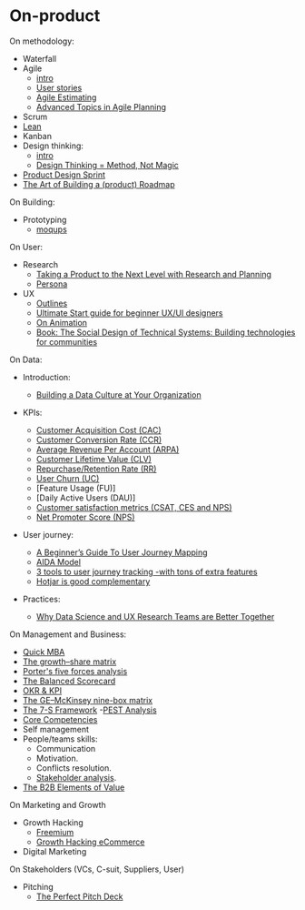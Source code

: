 # On-product
 
On methodology:
- Waterfall
- Agile
    - [intro]()
    - [User stories](https://www.youtube.com/watch?v=6q5-cVeNjCE&t=11s)
    - [Agile Estimating](https://www.youtube.com/watch?v=37zfyncCpkA)
    - [Advanced Topics in Agile Planning](https://www.youtube.com/watch?v=D2r2KryYAaY)
- Scrum
- [Lean](http://theleanstartup.com/principles)
- Kanban
- Design thinking:
    - [intro]()
    - [Design Thinking = Method, Not Magic](https://www.youtube.com/watch?v=vSuK2C89yjA)
- [Product Design Sprint](https://github.com/thoughtbot/design-sprint)
- [The Art of Building a (product) Roadmap](https://www.youtube.com/watch?v=rLXcdzBQslM)

On Building:
- Prototyping
    - [moqups](https://moqups.com/)

On User:
- Research
    - [Taking a Product to the Next Level with Research and Planning](https://medium.com/@t0ri/taking-a-product-to-the-next-level-with-research-and-planning-270dd53fcfab)
    - [Persona](https://optinmonster.com/how-to-create-a-concrete-buyer-persona-with-templates-examples/)
- UX
    - [Outlines](https://lawsofux.com/)
    - [Ultimate Start guide for beginner UX/UI designers](https://uxdesign.cc/ultimate-start-guide-for-beginner-ux-ui-designer-b848be089589)
    - [On Animation](https://uxplanet.org/animation-that-matters-adding-value-to-your-interface-65496fe4c182)
    - [Book: The Social Design of Technical Systems: Building technologies for communities](https://www.interaction-design.org/literature/book/the-social-design-of-technical-systems-building-technologies-for-communities-2nd-edition)

On Data:
  - Introduction:  
      - [Building a Data Culture at Your Organization](https://www.slideshare.net/LucianoPesci1/dawn-of-the-data-age-building-a-data-culture-at-your-organization)
  - KPIs:
    - [Customer Acquisition Cost (CAC)](https://neilpatel.com/blog/customer-acquisition-cost/)
    - [Customer Conversion Rate (CCR)](https://www.bigcommerce.com/blog/easy-way-to-measure-product-conversion-rate/)
    - [Average Revenue Per Account (ARPA)](https://saasmetrics.co/average-revenue-per-account/)
    - [Customer Lifetime Value (CLV)](https://en.wikipedia.org/wiki/Customer_lifetime_value)
    - [Repurchase/Retention Rate (RR)](https://medium.com/@matsutton/repurchase-rate-the-most-overlooked-ecommerce-kpi-337bccde184b)
    - [User Churn (UC)](https://clevertap.com/blog/churn-rate-mobile-app/)
    - [Feature Usage (FU)]
    - [Daily Active Users (DAU)]
    - [Customer satisfaction metrics (CSAT, CES and NPS)](https://www.checkmarket.com/blog/csat-ces-nps-compared/)
    - [Net Promoter Score (NPS)](https://www.forbes.com/sites/shephyken/2016/12/03/how-effective-is-net-promoter-score-nps/#6d8a207823e4)
    
    
  - User journey:
    - [A Beginner’s Guide To User Journey Mapping](https://uxplanet.org/a-beginners-guide-to-user-journey-mapping-bd914f4c517c)
    - [AIDA Model](https://www.feedough.com/aida-model-explanation-examples-variants/)
    - [3 tools to user journey tracking -with tons of extra features](http://marketlytics.com/blog/mixpanel-vs-kissmetrics-vs-amplitude)
    - [Hotjar is good complementary](https://www.hotjar.com/)
  - Practices:
    - [Why Data Science and UX Research Teams are Better Together](https://vimeo.com/226958716)



On Management and Business:
- [Quick MBA](http://www.quickmba.com/)
- [The growth–share matrix](https://www.bcg.com/documents/file13904.pdf)
- [Porter's five forces analysis](https://en.wikipedia.org/wiki/Porter%27s_five_forces_analysis)
- [The Balanced Scorecard](https://hbr.org/video/3633937148001/the-explainer-the-balanced-scorecard)
- [OKR & KPI](https://www.perdoo.com/blog/okr-vs-kpi/)
- [The GE–McKinsey nine-box matrix](https://www.mckinsey.com/business-functions/strategy-and-corporate-finance/our-insights/enduring-ideas-the-ge-and-mckinsey-nine-box-matrix)
- [The 7-S Framework](https://www.mckinsey.com/business-functions/strategy-and-corporate-finance/our-insights/enduring-ideas-the-7-s-framework)
-[PEST Analysis](https://www.groupmap.com/map-templates/pest-analysis/#1495520503980-87e3bbbf-bbb2)
- [Core Competencies](https://www.bain.com/insights/management-tools-2011-core-competencies)
- Self management 
- People/teams skills:
  - Communication
  - Motivation.
  - Conflicts resolution.
  - [Stakeholder analysis](https://www.productplan.com/glossary/stakeholder-analysis/).
- [The B2B Elements of Value](https://hbr.org/2018/03/the-b2b-elements-of-value)

On Marketing and Growth 
- Growth Hacking
    - [Freemium](https://blog.hubspot.com/service/freemium)
    - [Growth Hacking eCommerce](https://www.coredna.com/blogs/ecommerce-growth-hacks)
- Digital Marketing

On Stakeholders (VCs, C-suit, Suppliers, User)
- Pitching
    - [The Perfect Pitch Deck](https://medium.com/@iskender/the-perfect-pitch-deck-designed-by-a-vc-902842ce7f38)
